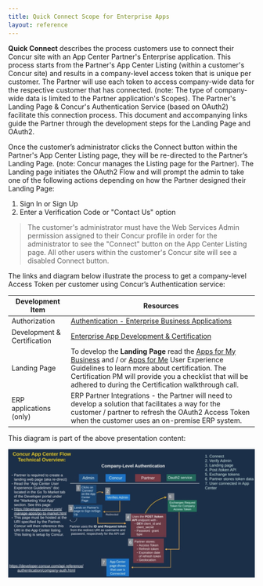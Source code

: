 ```yaml
---
title: Quick Connect Scope for Enterprise Apps
layout: reference
---
```


**Quick Connect** describes the process customers use to connect their Concur site with an App Center Partner's Enterprise application. This process starts from the Partner's App Center Listing (within a customer's Concur site) and results in a company-level access token that is unique per customer.  The Partner will use each token to access company-wide data for the respective customer that has connected.  (note: The type of company-wide data is limited to the Partner application's Scopes).  The Partner's Landing Page & Concur's Authentication Service (based on OAuth2) facilitate this connection process.  This document and accompanying links guide the Partner through the development steps for the Landing Page and OAuth2.

Once the customer’s administrator clicks the Connect button within the Partner's App Center Listing page, they will be re-directed to the Partner’s Landing Page. (note: Concur manages the Listing page for the Partner). The Landing page initiates the OAuth2 Flow and will prompt the admin to take one of the following actions depending on how the Partner designed their Landing Page:

1. Sign In or Sign Up
1. Enter a Verification Code or "Contact Us" option

> The customer's administrator must have the Web Services Admin permission assigned to their Concur profile in order for the administrator to see the "Connect" button on the App Center Listing page.  All other users within the customer's Concur site will see a disabled Connect button.

The links and diagram below illustrate the process to get a company-level Access Token per customer using Concur’s Authentication service:

Development Item|Resources
---|---
Authorization|[Authentication - Enterprise Business Applications](/api-reference/authentication/apidoc.html#enterprise-business-applications)
Development & Certification|[Enterprise App Development & Certification](https://prezi.com/p/lw0qqy51zcmd/)
Landing Page|To develop the **Landing Page** read the [Apps for My Business](/manage-apps/go-market-docs/app-center-ux-guidelines-enterprise.html) and / or [Apps for Me](/manage-apps/go-market-docs/app-center-ux-guidelines-consumer.html) User Experience Guidelines to learn more about certification. The Certification PM will provide you a checklist that will be adhered to during the Certification walkthrough call.
ERP applications (only)|ERP Partner Integrations - the Partner will need to develop a solution that facilitates a way for the customer / partner to refresh the OAuth2 Access Token when the customer uses an on-premise ERP system.

This diagram is part of the above presentation content:

![OAuth2.png](./OAuth2.png)
